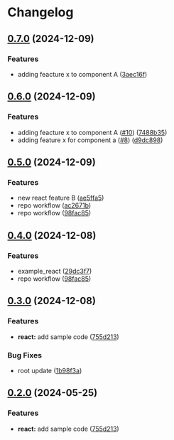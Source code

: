 # Changelog

## [0.7.0](https://github.com/safizn/release-please-monorepo-example-forked/compare/hello-react@v0.6.0...hello-react@v0.7.0) (2024-12-09)


### Features

* adding feacture x to component A ([3aec16f](https://github.com/safizn/release-please-monorepo-example-forked/commit/3aec16faf3c5fb95ff3486ff6f4671ac39ddab91))

## [0.6.0](https://github.com/safizn/release-please-monorepo-example-forked/compare/hello-react@v0.5.0...hello-react@v0.6.0) (2024-12-09)


### Features

* adding feacture x to component A ([#10](https://github.com/safizn/release-please-monorepo-example-forked/issues/10)) ([7488b35](https://github.com/safizn/release-please-monorepo-example-forked/commit/7488b355c804d2bbc0ebe3be4f5659f2eee0c05d))
* adding feature x for component a ([#8](https://github.com/safizn/release-please-monorepo-example-forked/issues/8)) ([d9dc898](https://github.com/safizn/release-please-monorepo-example-forked/commit/d9dc898d76487347e395f3f954046d57060726ca))

## [0.5.0](https://github.com/safizn/release-please-monorepo-example-forked/compare/hello-react@v0.4.0...hello-react@v0.5.0) (2024-12-09)


### Features

* new react feature B ([ae5ffa5](https://github.com/safizn/release-please-monorepo-example-forked/commit/ae5ffa535924905901d9242542255bdaf821b9dd))
* repo workflow ([ac2671b](https://github.com/safizn/release-please-monorepo-example-forked/commit/ac2671bd756ced191ef9340e07f27755633e6b40))
* repo workflow ([98fac85](https://github.com/safizn/release-please-monorepo-example-forked/commit/98fac85ffe57b398a0a96a78f09e23a426bab4f5))

## [0.4.0](https://github.com/safizn/release-please-monorepo-example-forked/compare/hello-react@v0.3.0...hello-react@v0.4.0) (2024-12-08)


### Features

* example_react ([29dc3f7](https://github.com/safizn/release-please-monorepo-example-forked/commit/29dc3f75ced7c11161ceb3ac1de95bc8f68e0e68))
* repo workflow ([98fac85](https://github.com/safizn/release-please-monorepo-example-forked/commit/98fac85ffe57b398a0a96a78f09e23a426bab4f5))

## [0.3.0](https://github.com/safizn/release-please-monorepo-example-forked/compare/hello-react-v0.2.0...hello-react@v0.3.0) (2024-12-08)


### Features

* **react:** add sample code ([755d213](https://github.com/safizn/release-please-monorepo-example-forked/commit/755d2133dde08b8e1aeb2012256ee58b934fc346))


### Bug Fixes

* root update ([1b98f3a](https://github.com/safizn/release-please-monorepo-example-forked/commit/1b98f3a641a0fb41d41e71d8c0be204043bf2112))

## [0.2.0](https://github.com/amarjanica/release-please-monorepo-example/compare/hello-react-v0.1.0...hello-react@v0.2.0) (2024-05-25)


### Features

* **react:** add sample code ([755d213](https://github.com/amarjanica/release-please-monorepo-example/commit/755d2133dde08b8e1aeb2012256ee58b934fc346))
